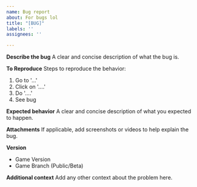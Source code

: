 ```yaml
---
name: Bug report
about: For bugs lol
title: "[BUG]"
labels: ''
assignees: ''

---
```


**Describe the bug**
A clear and concise description of what the bug is.

**To Reproduce**
Steps to reproduce the behavior:
1. Go to '...'
2. Click on '....'
3. Do '....'
4. See bug

**Expected behavior**
A clear and concise description of what you expected to happen.

**Attachments**
If applicable, add screenshots or videos to help explain the bug.

**Version**
- Game Version
- Game Branch (Public/Beta)

**Additional context**
Add any other context about the problem here.
